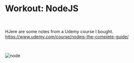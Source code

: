 # Workout: NodeJS

<br>

HJere are some notes from a Udemy course I bought.
<br>
https://www.udemy.com/course/nodejs-the-complete-guide/

<br>

![node](https://user-images.githubusercontent.com/55017307/90394247-9ce01680-e092-11ea-9c4f-d6d03e6abaad.PNG)
